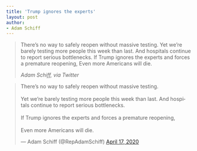 ```yaml
---
title: 'Trump ignores the experts'
layout: post
author:
- Adam Schiff
---
```


> There’s no way to safely reopen without massive testing. Yet we’re barely testing more people this week than last. And hospitals continue to report serious bottlenecks. If Trump ignores the experts and forces a premature reopening, Even more Americans will die.
>
> <cite>Adam Schiff, via Twitter</cite>

<blockquote class="twitter-tweet"><p lang="en" dir="ltr">There’s no way to safely reopen without massive testing.<br><br>Yet we’re barely testing more people this week than last. And hospitals continue to report serious bottlenecks.<br><br>If Trump ignores the experts and forces a premature reopening,<br><br>Even more Americans will die.</p>&mdash; Adam Schiff (@RepAdamSchiff) <a href="https://twitter.com/RepAdamSchiff/status/1250957191491846148?ref_src=twsrc%5Etfw">April 17, 2020</a></blockquote> <script async src="https://platform.twitter.com/widgets.js" charset="utf-8"></script>
